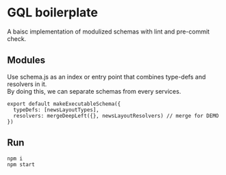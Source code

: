 GQL boilerplate
===================
A baisc implementation of modulized schemas with lint and pre-commit check.

## Modules
Use schema.js as an index or entry point that combines type-defs and resolvers in it.<br />
By doing this, we can separate schemas from every services.

```
export default makeExecutableSchema({
  typeDefs: [newsLayoutTypes],
  resolvers: mergeDeepLeft({}, newsLayoutResolvers) // merge for DEMO
})
```

## Run
```
npm i
npm start
```